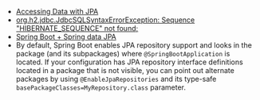 * [Accessing Data with JPA][1]
* [org.h2.jdbc.JdbcSQLSyntaxErrorException: Sequence "HIBERNATE_SEQUENCE" not found;][2]
* [Spring Boot + Spring data JPA][3]
* By default, Spring Boot enables JPA repository support and looks in the package (and its subpackages) where `@SpringBootApplication` is located. If your configuration has JPA repository interface definitions located in a package that is not visible, you can point out alternate packages by using `@EnableJpaRepositories` and its type-safe `basePackageClasses=MyRepository.class` parameter.

[1]: https://spring.io/guides/gs/accessing-data-jpa/#scratch
[2]: https://stackoverflow.com/a/39808110
[3]: https://mkyong.com/spring-boot/spring-boot-spring-data-jpa/
